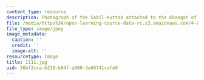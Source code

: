 ```yaml
---
content_type: resource
description: Photograph of the Sabil-Kuttab attached to the Khanqah of Sultan al-Ghuri
file: /media/https%3A/open-learning-course-data-rc.s3.amazonaws.com/4-615-the-architecture-of-cairo-spring-2002/36bf2ccab219b84fa8803a60741cafe9_1111.jpg
file_type: image/jpeg
image_metadata:
  caption: ''
  credit: ''
  image-alt: ''
resourcetype: Image
title: 1111.jpg
uid: 36bf2cca-b219-b84f-a880-3a60741cafe9
---
```

